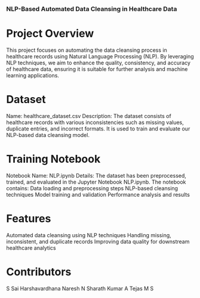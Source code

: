 ### NLP-Based Automated Data Cleansing in Healthcare Data

# Project Overview
This project focuses on automating the data cleansing process in healthcare records using Natural Language Processing (NLP). By leveraging NLP techniques, we aim to enhance the quality, consistency, and accuracy of healthcare data, ensuring it is suitable for further analysis and machine learning applications.

# Dataset
Name: healthcare_dataset.csv
Description: The dataset consists of healthcare records with various inconsistencies such as missing values, duplicate entries, and incorrect formats. It is used to train and evaluate our NLP-based data cleansing model.

# Training Notebook
Notebook Name: NLP.ipynb
Details: The dataset has been preprocessed, trained, and evaluated in the Jupyter Notebook NLP.ipynb. 
The notebook contains:
Data loading and preprocessing steps
NLP-based cleansing techniques
Model training and validation
Performance analysis and results

# Features
Automated data cleansing using NLP techniques
Handling missing, inconsistent, and duplicate records
Improving data quality for downstream healthcare analytics

# Contributors
S Sai Harshavardhana
Naresh N
Sharath Kumar A 
Tejas M S
